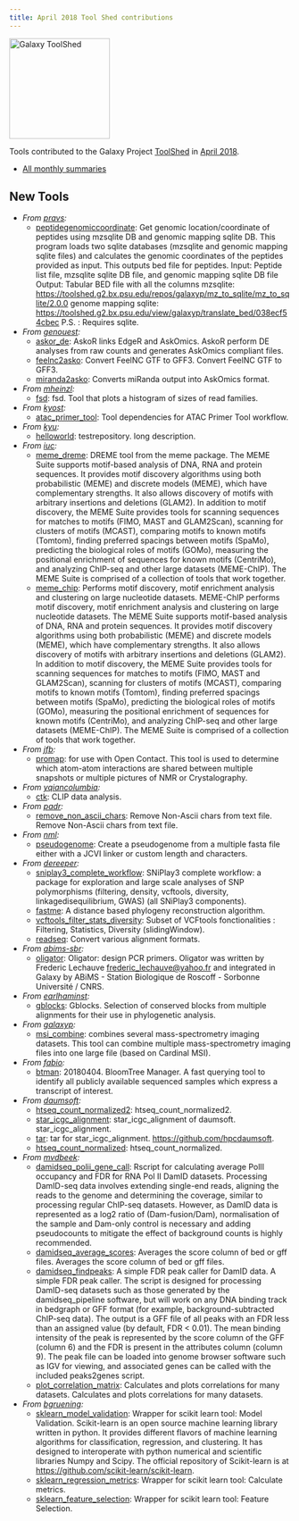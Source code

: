 ```yaml
---
title: April 2018 Tool Shed contributions
---
```


[<img class="float-right" src="/images/galaxy-logos/galaxy-toolshed-300.png" alt="Galaxy ToolShed" width="180">](http://toolshed.g2.bx.psu.edu/)

Tools contributed to the Galaxy Project [ToolShed](http://toolshed.g2.bx.psu.edu/) in [April 2018](/galaxy-updates/2018-05/).

* [All monthly summaries](/toolshed/contributions/)

## New Tools

* *From [pravs](https://toolshed.g2.bx.psu.edu/view/pravs):*
   * [peptidegenomiccoordinate](https://toolshed.g2.bx.psu.edu/view/pravs/peptidegenomiccoordinate):  Get genomic location/coordinate of peptides using mzsqlite DB and genomic mapping sqlite DB. This program loads two sqlite databases (mzsqlite and genomic mapping sqlite files) and calculates the genomic coordinates of the peptides provided as input. This outputs bed file for peptides.            Input: Peptide list file, mzsqlite sqlite DB file, and genomic mapping sqlite DB file       Output: Tabular BED file with all the columns            mzsqlite: https://toolshed.g2.bx.psu.edu/repos/galaxyp/mz_to_sqlite/mz_to_sqlite/2.0.0      genome mapping sqlite: https://toolshed.g2.bx.psu.edu/view/galaxyp/translate_bed/038ecf54cbec          P.S. : Requires sqlite.
* *From [genouest](https://toolshed.g2.bx.psu.edu/view/genouest):*
   * [askor_de](https://toolshed.g2.bx.psu.edu/view/genouest/askor_de):  AskoR links EdgeR and AskOmics. AskoR perform DE analyses from raw counts and generates AskOmics compliant files.
   * [feelnc2asko](https://toolshed.g2.bx.psu.edu/view/genouest/feelnc2asko):  Convert FeelNC GTF to GFF3. Convert FeelNC GTF to GFF3.
   * [miranda2asko](https://toolshed.g2.bx.psu.edu/view/genouest/miranda2asko):  Converts miRanda output into AskOmics format.
* *From [mheinzl](https://toolshed.g2.bx.psu.edu/view/mheinzl):*
   * [fsd](https://toolshed.g2.bx.psu.edu/view/mheinzl/fsd):  fsd. Tool that plots a histogram of sizes of read families.
* *From [kyost](https://toolshed.g2.bx.psu.edu/view/kyost):*
   * [atac_primer_tool](https://toolshed.g2.bx.psu.edu/view/kyost/atac_primer_tool):  Tool dependencies for ATAC Primer Tool workflow.
* *From [kyu](https://toolshed.g2.bx.psu.edu/view/kyu):*
   * [helloworld](https://toolshed.g2.bx.psu.edu/view/kyu/helloworld):  testrepository. long description.
* *From [iuc](https://toolshed.g2.bx.psu.edu/view/iuc):*
   * [meme_dreme](https://toolshed.g2.bx.psu.edu/view/iuc/meme_dreme):  DREME tool from the meme package. The MEME Suite supports motif-based analysis of DNA, RNA and protein sequences.  It provides motif  discovery algorithms using both probabilistic (MEME) and discrete models (MEME), which have complementary  strengths.  It also allows discovery of motifs with arbitrary insertions and deletions (GLAM2).  In  addition to motif discovery, the MEME Suite provides tools for scanning sequences for matches to motifs  (FIMO, MAST and GLAM2Scan), scanning for clusters of motifs (MCAST), comparing motifs to known motifs  (Tomtom), finding preferred spacings between motifs (SpaMo), predicting the biological roles of motifs  (GOMo), measuring the positional enrichment of sequences for known motifs (CentriMo), and analyzing  ChIP-seq and other large datasets (MEME-ChIP).  The MEME Suite is comprised of a collection of tools  that work together.
   * [meme_chip](https://toolshed.g2.bx.psu.edu/view/iuc/meme_chip):  Performs motif discovery, motif enrichment analysis and clustering on large nucleotide datasets. MEME-ChIP performs motif discovery, motif enrichment analysis and clustering on large nucleotide datasets.  The MEME Suite supports motif-based analysis of DNA, RNA and protein sequences.  It provides motif  discovery algorithms using both probabilistic (MEME) and discrete models (MEME), which have complementary  strengths.  It also allows discovery of motifs with arbitrary insertions and deletions (GLAM2).  In  addition to motif discovery, the MEME Suite provides tools for scanning sequences for matches to motifs  (FIMO, MAST and GLAM2Scan), scanning for clusters of motifs (MCAST), comparing motifs to known motifs  (Tomtom), finding preferred spacings between motifs (SpaMo), predicting the biological roles of motifs  (GOMo), measuring the positional enrichment of sequences for known motifs (CentriMo), and analyzing  ChIP-seq and other large datasets (MEME-ChIP).  The MEME Suite is comprised of a collection of tools  that work together.
* *From [jfb](https://toolshed.g2.bx.psu.edu/view/jfb):*
   * [promap](https://toolshed.g2.bx.psu.edu/view/jfb/promap):  for use with Open Contact. This tool is used to determine which atom-atom interactions are shared between multiple snapshots or multiple pictures of NMR or Crystalography.
* *From [yqiancolumbia](https://toolshed.g2.bx.psu.edu/view/yqiancolumbia):*
   * [ctk](https://toolshed.g2.bx.psu.edu/view/yqiancolumbia/ctk):  CLIP data analysis.
* *From [padr](https://toolshed.g2.bx.psu.edu/view/padr):*
   * [remove_non_ascii_chars](https://toolshed.g2.bx.psu.edu/view/padr/remove_non_ascii_chars):  Remove Non-Ascii chars from text file. Remove Non-Ascii chars from text file.
* *From [nml](https://toolshed.g2.bx.psu.edu/view/nml):*
   * [pseudogenome](https://toolshed.g2.bx.psu.edu/view/nml/pseudogenome):  Create a pseudogenome from a multiple fasta file either with a JCVI linker or custom length and characters.
* *From [dereeper](https://toolshed.g2.bx.psu.edu/view/dereeper):*
   * [sniplay3_complete_workflow](https://toolshed.g2.bx.psu.edu/view/dereeper/sniplay3_complete_workflow):  SNiPlay3 complete workflow: a package for exploration and large scale analyses of SNP polymorphisms (filtering, density, vcftools, diversity, linkagedisequilibrium, GWAS) (all SNiPlay3 components).
   * [fastme](https://toolshed.g2.bx.psu.edu/view/dereeper/fastme):  A distance based phylogeny reconstruction algorithm.
   * [vcftools_filter_stats_diversity](https://toolshed.g2.bx.psu.edu/view/dereeper/vcftools_filter_stats_diversity):  Subset of VCFtools fonctionalities : Filtering, Statistics, Diversity (slidingWindow).
   * [readseq](https://toolshed.g2.bx.psu.edu/view/dereeper/readseq):  Convert various alignment formats.
* *From [abims-sbr](https://toolshed.g2.bx.psu.edu/view/abims-sbr):*
   * [oligator](https://toolshed.g2.bx.psu.edu/view/abims-sbr/oligator):  Oligator: design PCR primers. Oligator was written by Frederic Lechauve frederic_lechauve@yahoo.fr and integrated in Galaxy by ABiMS - Station Biologique de Roscoff - Sorbonne Université / CNRS.
* *From [earlhaminst](https://toolshed.g2.bx.psu.edu/view/earlhaminst):*
   * [gblocks](https://toolshed.g2.bx.psu.edu/view/earlhaminst/gblocks):  Gblocks. Selection of conserved blocks from multiple alignments for their use in phylogenetic analysis.
* *From [galaxyp](https://toolshed.g2.bx.psu.edu/view/galaxyp):*
   * [msi_combine](https://toolshed.g2.bx.psu.edu/view/galaxyp/msi_combine):  combines several mass-spectrometry imaging datasets. This tool can combine multiple mass-spectrometry imaging files into one large file (based on Cardinal MSI).
* *From [fabio](https://toolshed.g2.bx.psu.edu/view/fabio):*
   * [btman](https://toolshed.g2.bx.psu.edu/view/fabio/btman): 20180404. BloomTree Manager. A fast querying tool to identify all publicly available sequenced samples which express a transcript of interest.
* *From [daumsoft](https://toolshed.g2.bx.psu.edu/view/daumsoft):*
   * [htseq_count_normalized2](https://toolshed.g2.bx.psu.edu/view/daumsoft/htseq_count_normalized2):  htseq_count_normalized2.
   * [star_icgc_alignment](https://toolshed.g2.bx.psu.edu/view/daumsoft/star_icgc_alignment):  star_icgc_alignment of daumsoft. star_icgc_alignment.
   * [tar](https://toolshed.g2.bx.psu.edu/view/daumsoft/tar):  tar for star_icgc_alignment. https://github.com/hpcdaumsoft.
   * [htseq_count_normalized](https://toolshed.g2.bx.psu.edu/view/daumsoft/htseq_count_normalized):  htseq_count_normalized.
* *From [mvdbeek](https://toolshed.g2.bx.psu.edu/view/mvdbeek):*
   * [damidseq_polii_gene_call](https://toolshed.g2.bx.psu.edu/view/mvdbeek/damidseq_polii_gene_call):  Rscript for calculating average PolII occupancy and FDR for RNA Pol II DamID datasets. Processing DamID-seq data involves extending single-end reads, aligning the  reads to the genome and determining the coverage, similar to processing  regular ChIP-seq datasets. However, as DamID data is represented as a log2  ratio of (Dam-fusion/Dam), normalisation of the sample and Dam-only control  is necessary and adding pseudocounts to mitigate the effect of background  counts is highly recommended.
   * [damidseq_average_scores](https://toolshed.g2.bx.psu.edu/view/mvdbeek/damidseq_average_scores):  Averages the score column of bed or gff files. Averages the score column of bed or gff files.
   * [damidseq_findpeaks](https://toolshed.g2.bx.psu.edu/view/mvdbeek/damidseq_findpeaks):  A simple FDR peak caller for DamID data. A simple FDR peak caller. The script is designed for processing DamID-seq  datasets such as those generated by the damidseq_pipeline software, but will  work on any DNA binding track in bedgraph or GFF format (for example,  background-subtracted ChIP-seq data).  The output is a GFF file of all peaks with an FDR less than an assigned  value (by default, FDR < 0.01). The mean binding intensity of the peak is  represented by the score column of the GFF (column 6) and the FDR is present in  the attributes column (column 9). The peak file can be loaded into genome  browser software such as IGV for viewing, and associated genes can be called  with the included peaks2genes script.
   * [plot_correlation_matrix](https://toolshed.g2.bx.psu.edu/view/mvdbeek/plot_correlation_matrix):  Calculates and plots correlations for many datasets. Calculates and plots correlations for many datasets.
* *From [bgruening](https://toolshed.g2.bx.psu.edu/view/bgruening):*
   * [sklearn_model_validation](https://toolshed.g2.bx.psu.edu/view/bgruening/sklearn_model_validation):  Wrapper for scikit learn tool: Model Validation. Scikit-learn is an open source machine learning library written in python.  It provides different flavors of machine learning algorithms for classification,  regression, and clustering. It has designed to interoperate with python numerical  and scientific libraries Numpy and Scipy.    The official repository of Scikit-learn is at https://github.com/scikit-learn/scikit-learn.
   * [sklearn_regression_metrics](https://toolshed.g2.bx.psu.edu/view/bgruening/sklearn_regression_metrics):  Wrapper for scikit learn tool: Calculate metrics.
   * [sklearn_feature_selection](https://toolshed.g2.bx.psu.edu/view/bgruening/sklearn_feature_selection):  Wrapper for scikit learn tool: Feature Selection.

